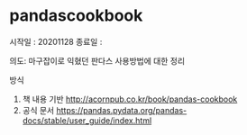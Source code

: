 # pandascookbook

시작일 : 20201128
종료일 :

의도: 마구잡이로 익혔던 판다스 사용방법에 대한 정리

방식

1. 책 내용 기반 http://acornpub.co.kr/book/pandas-cookbook
2. 공식 문서 https://pandas.pydata.org/pandas-docs/stable/user_guide/index.html

